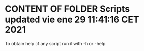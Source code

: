 # CONTENT OF FOLDER Scripts updated vie ene 29 11:41:16 CET 2021

To obtain help of any script run it with -h or -help
